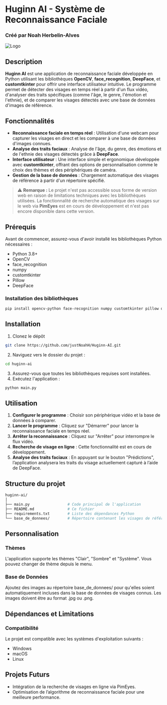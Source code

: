 # Huginn AI - Système de Reconnaissance Faciale

### Créé par Noah Herbelin-Alves

![Logo](path/to/logo.png)

## Description

**Huginn AI** est une application de reconnaissance faciale développée en Python utilisant les bibliothèques **OpenCV**, **face_recognition**, **DeepFace**, et **customtkinter** pour offrir une interface utilisateur intuitive. Le programme permet de détecter des visages en temps réel à partir d'un flux vidéo, d'analyser des traits spécifiques (comme l'âge, le genre, l'émotion et l'ethnie), et de comparer les visages détectés avec une base de données d'images de référence.

## Fonctionnalités

- **Reconnaissance faciale en temps réel** : Utilisation d'une webcam pour capturer les visages en direct et les comparer à une base de données d'images connues.
- **Analyse des traits faciaux** : Analyse de l'âge, du genre, des émotions et de l'ethnie des visages détectés grâce à **DeepFace**.
- **Interface utilisateur** : Une interface simple et ergonomique développée avec **customtkinter**, offrant des options de personnalisation comme le choix des thèmes et des périphériques de caméra.
- **Gestion de la base de données** : Chargement automatique des visages de référence à partir d'un répertoire spécifié.

> ⚠️ **Remarque :** Le projet n'est pas accessible sous forme de version web en raison de limitations techniques avec les bibliothèques utilisées. La fonctionnalité de recherche automatique des visages sur le web via **PimEyes** est en cours de développement et n'est pas encore disponible dans cette version.

## Prérequis

Avant de commencer, assurez-vous d'avoir installé les bibliothèques Python nécessaires :

- Python 3.8+
- OpenCV
- face_recognition
- numpy
- customtkinter
- Pillow
- DeepFace

### Installation des bibliothèques

```bash
pip install opencv-python face-recognition numpy customtkinter pillow deepface
```

## Installation

1. Clonez le dépôt
```bash
git clone https://github.com/justNoahH/Huginn-AI.git
```
2. Naviguez vers le dossier du projet :
```bash
cd huginn-ai
```
3. Assurez-vous que toutes les bibliothèques requises sont installées.
4. Exécutez l'application :
```bash
python main.py
```

## Utilisation

1. **Configurer le programme** : Choisir son périphérique vidéo et la base de données à comparer.
2. **Lancer le programme** : Cliquez sur "Démarrer" pour lancer la reconnaissance faciale en temps réel.
3. **Arrêter la reconnaissance** : Cliquez sur "Arrêter" pour interrompre le flux vidéo.
4. **Recherche de visage en ligne** : Cette fonctionnalité est en cours de développement.
5. **Analyse des traits faciaux** : En appuyant sur le bouton "Prédictions", l’application analysera les traits du visage actuellement capturé à l’aide de DeepFace.

## Structure du projet

```bash
huginn-ai/
│
├── main.py                 # Code principal de l'application
├── README.md               # Ce fichier
├── requirements.txt        # Liste des dépendances Python
└── base_de_donnees/        # Répertoire contenant les visages de référence
```

## Personnalisation
### Thèmes
L'application supporte les thèmes "Clair", "Sombre" et "Système". Vous pouvez changer de thème depuis le menu.

### Base de Données
Ajoutez des images au répertoire base_de_donnees/ pour qu'elles soient automatiquement incluses dans la base de données de visages connus. Les images doivent être au format .jpg ou .png.

## Dépendances et Limitations
### Compatibilité
Le projet est compatible avec les systèmes d'exploitation suivants :

- Windows
- macOS
- Linux

## Projets Futurs
- Intégration de la recherche de visages en ligne via PimEyes.
- Optimisation de l’algorithme de reconnaissance faciale pour une meilleure performance.
